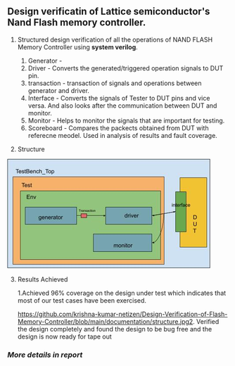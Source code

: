 ## **Design verificatin of Lattice semiconductor's Nand Flash memory controller.**

1. Structured design verification of all the operations of NAND FLASH Memory Controller using **system verilog**. 

    1. Generator - 
    2. Driver - Converts the generated/triggered operation signals to DUT pin.
    3. transaction -  transaction of signals and operations between generator and driver.
    4. Interface - Converts the signals of Tester to DUT pins and vice versa. And also looks after the communication between DUT and monitor. 
    5. Monitor - Helps to monitor the signals that are important for testing. 
    7. Scoreboard - Compares the packects obtained from DUT with referecne meodel. Used in analysis of results and fault coverage. 
   
2. Structure

![Testbench Structure](https://github.com/krishna-kumar-netizen/Design-Verification-of-Flash-Memory-Controller/blob/main/documentation/structure.jpg)

3. Results Achieved 

    1.Achieved 96% coverage on the design under test which indicates that most of
    our test cases have been exercised.
    
    https://github.com/krishna-kumar-netizen/Design-Verification-of-Flash-Memory-Controller/blob/main/documentation/structure.jpg2. Verified the design completely and found the design to be bug free and the
    design is now ready for tape out

### *More details in report* 

